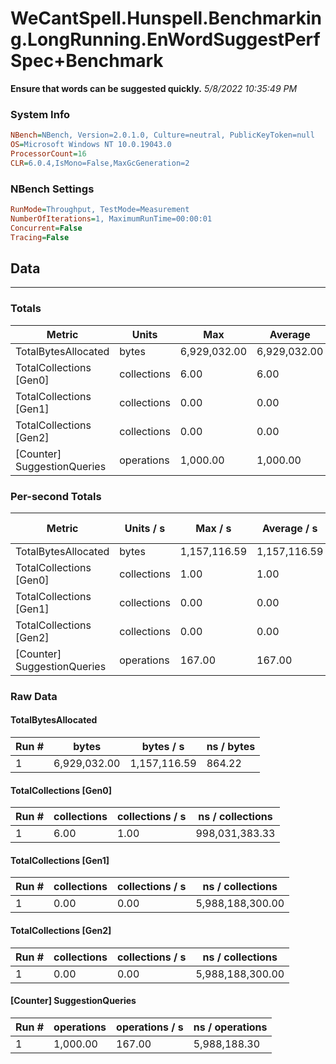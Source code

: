 ﻿# WeCantSpell.Hunspell.Benchmarking.LongRunning.EnWordSuggestPerfSpec+Benchmark
__Ensure that words can be suggested quickly.__
_5/8/2022 10:35:49 PM_
### System Info
```ini
NBench=NBench, Version=2.0.1.0, Culture=neutral, PublicKeyToken=null
OS=Microsoft Windows NT 10.0.19043.0
ProcessorCount=16
CLR=6.0.4,IsMono=False,MaxGcGeneration=2
```

### NBench Settings
```ini
RunMode=Throughput, TestMode=Measurement
NumberOfIterations=1, MaximumRunTime=00:00:01
Concurrent=False
Tracing=False
```

## Data
-------------------

### Totals
|          Metric |           Units |             Max |         Average |             Min |          StdDev |
|---------------- |---------------- |---------------- |---------------- |---------------- |---------------- |
|TotalBytesAllocated |           bytes |    6,929,032.00 |    6,929,032.00 |    6,929,032.00 |            0.00 |
|TotalCollections [Gen0] |     collections |            6.00 |            6.00 |            6.00 |            0.00 |
|TotalCollections [Gen1] |     collections |            0.00 |            0.00 |            0.00 |            0.00 |
|TotalCollections [Gen2] |     collections |            0.00 |            0.00 |            0.00 |            0.00 |
|[Counter] SuggestionQueries |      operations |        1,000.00 |        1,000.00 |        1,000.00 |            0.00 |

### Per-second Totals
|          Metric |       Units / s |         Max / s |     Average / s |         Min / s |      StdDev / s |
|---------------- |---------------- |---------------- |---------------- |---------------- |---------------- |
|TotalBytesAllocated |           bytes |    1,157,116.59 |    1,157,116.59 |    1,157,116.59 |            0.00 |
|TotalCollections [Gen0] |     collections |            1.00 |            1.00 |            1.00 |            0.00 |
|TotalCollections [Gen1] |     collections |            0.00 |            0.00 |            0.00 |            0.00 |
|TotalCollections [Gen2] |     collections |            0.00 |            0.00 |            0.00 |            0.00 |
|[Counter] SuggestionQueries |      operations |          167.00 |          167.00 |          167.00 |            0.00 |

### Raw Data
#### TotalBytesAllocated
|           Run # |           bytes |       bytes / s |      ns / bytes |
|---------------- |---------------- |---------------- |---------------- |
|               1 |    6,929,032.00 |    1,157,116.59 |          864.22 |

#### TotalCollections [Gen0]
|           Run # |     collections | collections / s |ns / collections |
|---------------- |---------------- |---------------- |---------------- |
|               1 |            6.00 |            1.00 |  998,031,383.33 |

#### TotalCollections [Gen1]
|           Run # |     collections | collections / s |ns / collections |
|---------------- |---------------- |---------------- |---------------- |
|               1 |            0.00 |            0.00 |5,988,188,300.00 |

#### TotalCollections [Gen2]
|           Run # |     collections | collections / s |ns / collections |
|---------------- |---------------- |---------------- |---------------- |
|               1 |            0.00 |            0.00 |5,988,188,300.00 |

#### [Counter] SuggestionQueries
|           Run # |      operations |  operations / s | ns / operations |
|---------------- |---------------- |---------------- |---------------- |
|               1 |        1,000.00 |          167.00 |    5,988,188.30 |


